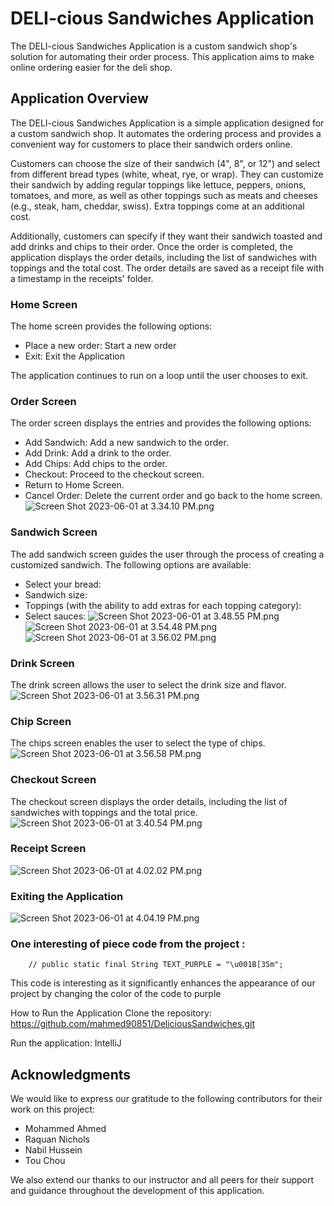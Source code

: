 # DELI-cious Sandwiches Application

The DELI-cious Sandwiches Application is a custom sandwich shop's solution for automating their order process.
This application aims to make online ordering easier for the deli shop.


## Application Overview

The DELI-cious Sandwiches Application is a simple application designed for a custom sandwich shop. It automates the ordering process and provides a convenient way for customers to place their sandwich orders online.

Customers can choose the size of their sandwich (4", 8", or 12") and select from different bread types (white, wheat, rye, or wrap). They can customize their sandwich by adding regular toppings like lettuce, peppers, onions, tomatoes, and more, as well as other toppings such as meats and cheeses (e.g., steak, ham, cheddar, swiss). Extra toppings come at an additional cost.

Additionally, customers can specify if they want their sandwich toasted and add drinks and chips to their order. Once the order is completed, the application displays the order details, including the list of sandwiches with toppings and the total cost. The order details are saved as a receipt file with a timestamp in the receipts' folder.

### Home Screen
The home screen provides the following options:

- Place a new order: Start a new order
- Exit: Exit the Application

The application continues to run on a loop until the user chooses to exit.

### Order Screen
The order screen displays the entries and provides the following options:

- Add Sandwich: Add a new sandwich to the order.
- Add Drink: Add a drink to the order.
- Add Chips: Add chips to the order.
- Checkout: Proceed to the checkout screen.
- Return to Home Screen.
- Cancel Order: Delete the current order and go back to the home screen.
  ![Screen Shot 2023-06-01 at 3.34.10 PM.png](Screen%20Shot%202023-06-01%20at%203.34.10%20PM.png)
### Sandwich Screen
The add sandwich screen guides the user through the process of creating a customized sandwich. The following options are available:

- Select your bread:
- Sandwich size:
- Toppings (with the ability to add extras for each topping category):
- Select sauces:
  ![Screen Shot 2023-06-01 at 3.48.55 PM.png](Screen%20Shot%202023-06-01%20at%203.48.55%20PM.png)
  ![Screen Shot 2023-06-01 at 3.54.48 PM.png](Screen%20Shot%202023-06-01%20at%203.54.48%20PM.png)
  ![Screen Shot 2023-06-01 at 3.56.02 PM.png](Screen%20Shot%202023-06-01%20at%203.56.02%20PM.png)
### Drink Screen
The drink screen allows the user to select the drink size and flavor.
![Screen Shot 2023-06-01 at 3.56.31 PM.png](Screen%20Shot%202023-06-01%20at%203.56.31%20PM.png)

### Chip Screen
The chips screen enables the user to select the type of chips.
![Screen Shot 2023-06-01 at 3.56.58 PM.png](Screen%20Shot%202023-06-01%20at%203.56.58%20PM.png)

### Checkout Screen
The checkout screen displays the order details, including the list of sandwiches with toppings and the total price.
![Screen Shot 2023-06-01 at 3.40.54 PM.png](Screen%20Shot%202023-06-01%20at%203.40.54%20PM.png)

### Receipt Screen
![Screen Shot 2023-06-01 at 4.02.02 PM.png](Screen%20Shot%202023-06-01%20at%204.02.02%20PM.png)


### Exiting the Application

![Screen Shot 2023-06-01 at 4.04.19 PM.png](Screen%20Shot%202023-06-01%20at%204.04.19%20PM.png)

### One interesting of piece code from the project :
        // public static final String TEXT_PURPLE = "\u001B[35m";
This code is interesting as it significantly enhances the appearance of our project by changing the color of the code to purple

How to Run the Application
Clone the repository: https://github.com/mahmed90851/DeliciousSandwiches.git

Run the application: IntelliJ

## Acknowledgments
We would like to express our gratitude to the following contributors for their work on this project:
* Mohammed Ahmed
* Raquan Nichols
* Nabil Hussein
* Tou Chou

We also extend our thanks to our instructor and all peers for their support and guidance throughout the development of this application.
